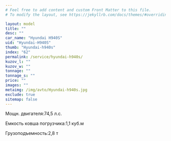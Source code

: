 ```yaml
---
# Feel free to add content and custom Front Matter to this file.
# To modify the layout, see https://jekyllrb.com/docs/themes/#overriding-theme-defaults

layout: model
title: ""
desc: ""
car_name: "Hyundai H940S"
uid: "Hyundai-H940S"
thumb: "Hyundai-h940s"
index: "62"
permalink: /service/hyundai-h940s/
kuzov_l: ""
kuzov_w: ""
tonnage: ""
tonnage_s: ""
price: ""
images: ""
metaimg: /img/avto/Hyundai-h940s.jpg
exclude: true
sitemap: false
---
```


<span>Мощн. двигателя:</span><span>74,5 л.с.</span>

<span>Емкость ковша погрузчика:</span><span>1,1 куб.м</span>

<span>Грузоподъемность:</span><span>2,8 т</span>
